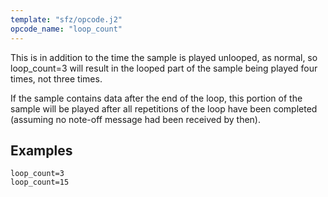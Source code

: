 ```yaml
---
template: "sfz/opcode.j2"
opcode_name: "loop_count"
---
```

This is in addition to the time the sample is played unlooped, as normal,
so loop_count=3 will result in the looped part of the sample being played
four times, not three times.

If the sample contains data after the end of the loop, this portion of the
sample will be played after all repetitions of the loop have been completed
(assuming no note-off message had been received by then).

## Examples

```sfz
loop_count=3
loop_count=15
```
